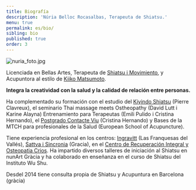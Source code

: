 ```yaml
---
title: Biografía
description: 'Núria Belloc Rocasalbas, Terapeuta de Shiatsu.'
menu: true
permalink: es/bio/
sibling: bio
published: true
order: 3
---
```



![nuria_foto.jpg]({{site.baseurl}}/image/nuria_foto.jpg)

Licenciada en Bellas Artes, Terapeuta de [Shiatsu i Movimiento](http://www.shiatsu-movimiento.com/), y Acupuntora al estilo de [Kiiko Matsumoto](http://www.kiikomatsumoto.com/). 

**Integra la creatividad con la salud y la calidad de relación entre personas.**

Ha complementado su formación con el estudio del [Kiyindo Shiatsu](http://www.kiyindo-shiatsu.com/) (Pierre Clavreux), el seminario Thai massage meets Ostheopathy (David Lutt i Karine Alayna) Entrenamiento para Terapeutas (Emili Pulido i Cristina Hernando), el [Postgrado Contacte Viu](http://espailasal.com/) (Cristina Hernando) y  Bases de la MTCH para profesionales de la Salud (European School of Acupuncture).

Tiene experiencia profesional  en los centros: [Ingravitt](http://www.ingravitt.com/) (Las Franquesas del Vallés), [Sattva i Sincronia](https://sincronia.info/) (Gracia), en el [Centro de Recuperación Integral y Osteopatia Crios](http://www.criosgracia.com/). Ha impartido diversos talleres de iniciación al Shiatsu en nunArt Gràcia y ha colaborado en enseñanza en el curso de Shiatsu del Instituto Wu Shu.

Desdel 2014 tiene consulta propia de Shiatsu y Acupuntura en Barcelona (gràcia) 